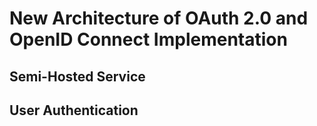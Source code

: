 # New Architecture of OAuth 2.0 and OpenID Connect Implementation

## Semi-Hosted Service

## User Authentication